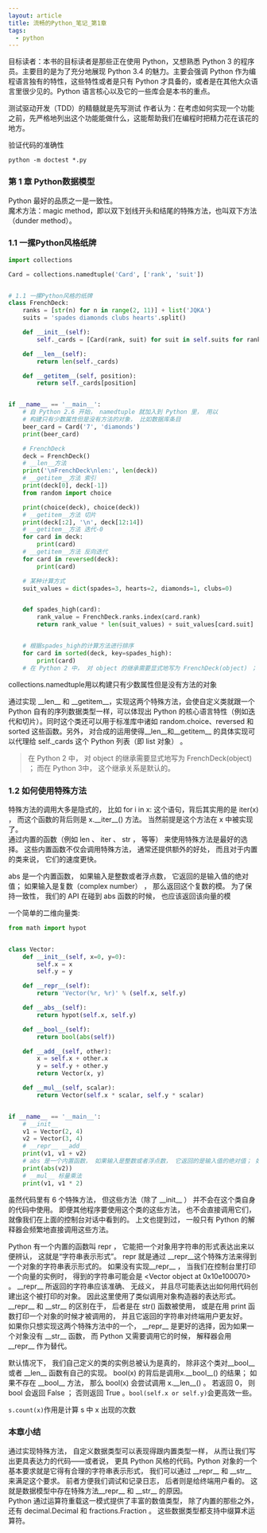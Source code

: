 ```yaml
---
layout: article
title: 流畅的Python_笔记_第1章
tags:
  - python
---
```


<!--more-->

目标读者：本书的目标读者是那些正在使用 Python，又想熟悉 Python 3 的程序员。主要目的是为了充分地展现 Python 3.4 的魅力。主要会强调 Python 作为编程语言独有的特性，这些特性或者是只有 Python 才具备的，或者是在其他大众语言里很少见的。Python 语言核心以及它的一些库会是本书的重点。

测试驱动开发（TDD）的精髓就是先写测试
作者认为：在考虑如何实现一个功能之前，先严格地列出这个功能能做什么，这能帮助我们在编程时把精力花在该花的地方。

验证代码的准确性
```shell
python -m doctest *.py
```

### 第 1 章 Python数据模型
Python 最好的品质之一是一致性。   
魔术方法：magic method，即以双下划线开头和结尾的特殊方法，也叫双下方法（dunder method）。

### 1.1 一摞Python风格纸牌

```python
import collections

Card = collections.namedtuple('Card', ['rank', 'suit'])


# 1.1 一摞Python风格的纸牌
class FrenchDeck:
    ranks = [str(n) for n in range(2, 11)] + list('JQKA')
    suits = 'spades diamonds clubs hearts'.split()

    def __init__(self):
        self._cards = [Card(rank, suit) for suit in self.suits for rank in self.ranks]

    def __len__(self):
        return len(self._cards)

    def __getitem__(self, position):
        return self._cards[position]


if __name__ == '__main__':
    # 自 Python 2.6 开始， namedtuple 就加入到 Python 里， 用以
    # 构建只有少数属性但是没有方法的对象， 比如数据库条目
    beer_card = Card('7', 'diamonds')
    print(beer_card)

    # FrenchDeck
    deck = FrenchDeck()
    # __len__方法
    print('\nFrenchDeck\nlen:', len(deck))
    # __getitem__方法 索引
    print(deck[0], deck[-1])
    from random import choice

    print(choice(deck), choice(deck))
    # __getitem__方法 切片
    print(deck[:2], '\n', deck[12:14])
    # __getitem__方法 迭代-0
    for card in deck:
        print(card)
    # __getitem__方法 反向迭代
    for card in reversed(deck):
        print(card)

    # 某种计算方式
    suit_values = dict(spades=3, hearts=2, diamonds=1, clubs=0)


    def spades_high(card):
        rank_value = FrenchDeck.ranks.index(card.rank)
        return rank_value * len(suit_values) + suit_values[card.suit]


    # 根据spades_high的计算方法进行排序
    for card in sorted(deck, key=spades_high):
        print(card)
    # 在 Python 2 中， 对 object 的继承需要显式地写为 FrenchDeck(object) ； 而在 Python3中， 这个继承关系是默认的。
```
collections.namedtuple用以构建只有少数属性但是没有方法的对象 

通过实现 \_\_len\_\_ 和 \_\_getitem\_\_，实现这两个特殊方法，会使自定义类就跟一个 Python 自有的序列数据类型一样，可以体现出 Python 的核心语言特性（例如迭代和切片）。同时这个类还可以用于标准库中诸如 random.choice、reversed 和 sorted 这些函数。另外， 对合成的运用使得\_\_len\_\_和\_\_getitem\_\_ 的具体实现可以代理给 self.\_cards 这个 Python 列表（即 list 对象） 。  
> 在 Python 2 中， 对 object 的继承需要显式地写为 FrenchDeck(object) ； 而在 Python 3中， 这个继承关系是默认的。  

### 1.2 如何使用特殊方法

特殊方法的调用大多是隐式的， 比如 for i in x: 这个语句，背后其实用的是 iter(x) ， 而这个函数的背后则是 x.\_\_iter\_\_() 方法。 当然前提是这个方法在 x 中被实现了。  
通过内置的函数（例如 len 、 iter 、 str ， 等等） 来使用特殊方法是最好的选择。 这些内置函数不仅会调用特殊方法， 通常还提供额外的好处， 而且对于内置的类来说， 它们的速度更快。 

abs 是一个内置函数， 如果输入是整数或者浮点数， 它返回的是输入值的绝对值； 如果输入是复数（complex number） ， 那么返回这个复数的模。 为了保持一致性， 我们的 API 在碰到 abs 函数的时候， 也应该返回该向量的模

一个简单的二维向量类:  
```python
from math import hypot


class Vector:
    def __init__(self, x=0, y=0):
        self.x = x
        self.y = y

    def __repr__(self):
        return 'Vector(%r, %r)' % (self.x, self.y)

    def __abs__(self):
        return hypot(self.x, self.y)

    def __bool__(self):
        return bool(abs(self))

    def __add__(self, other):
        x = self.x + other.x
        y = self.y + other.y
        return Vector(x, y)

    def __mul__(self, scalar):
        return Vector(self.x * scalar, self.y * scalar)


if __name__ == '__main__':
    # __init__
    v1 = Vector(2, 4)
    v2 = Vector(3, 4)
    # __repr__ __add__
    print(v1, v1 + v2)
    # abs 是一个内置函数， 如果输入是整数或者浮点数， 它返回的是输入值的绝对值； 如果输入是复数（complex number） ， 那么返回这个复数的模。 为了保持一致性， 我们的 API 在碰到 abs 函数的时候， 也应该返回该向量的模
    print(abs(v2))
    # __mul__ 标量乘法
    print(v1, v1 * 2)
```

虽然代码里有 6 个特殊方法， 但这些方法（除了 \_\_init\_\_ ） 并不会在这个类自身的代码中使用。 即便其他程序要使用这个类的这些方法， 也不会直接调用它们， 就像我们在上面的控制台对话中看到的。 上文也提到过， 一般只有 Python 的解释器会频繁地直接调用这些方法。

Python 有一个内置的函数叫 repr ， 它能把一个对象用字符串的形式表达出来以便辨认， 这就是“字符串表示形式”。 repr 就是通过 \_\_repr\_\_这个特殊方法来得到一个对象的字符串表示形式的。 如果没有实现\_\_repr\_\_ ， 当我们在控制台里打印一个向量的实例时， 得到的字符串可能会是 <Vector object at 0x10e100070> 。  \_\_repr\_\_ 所返回的字符串应该准确、 无歧义， 并且尽可能表达出如何用代码创建出这个被打印的对象。 因此这里使用了类似调用对象构造器的表达形式。  
\_\_repr\_\_ 和 \_\_str\_\_ 的区别在于， 后者是在 str() 函数被使用， 或是在用 print 函数打印一个对象的时候才被调用的， 并且它返回的字符串对终端用户更友好。  
如果你只想实现这两个特殊方法中的一个， \_\_repr\_\_ 是更好的选择，因为如果一个对象没有 \_\_str\_\_ 函数， 而 Python 又需要调用它的时候， 解释器会用 \_\_repr\_\_ 作为替代。  

默认情况下， 我们自己定义的类的实例总被认为是真的， 除非这个类对\_\_bool\_\_ 或者 \_\_len\_\_ 函数有自己的实现。 bool(x) 的背后是调用x.\_\_bool\_\_() 的结果； 如果不存在 \_\_bool\_\_ 方法， 那么 bool(x) 会尝试调用 x.\_\_len\_\_() 。 若返回 0， 则 bool 会返回 False ； 否则返回 True 。`bool(self.x or self.y)`会更高效一些。

`s.count(x)`作用是计算 s 中 x 出现的次数

### 本章小结
通过实现特殊方法， 自定义数据类型可以表现得跟内置类型一样， 从而让我们写出更具表达力的代码——或者说， 更具 Python 风格的代码。Python 对象的一个基本要求就是它得有合理的字符串表示形式， 我们可以通过 \_\_repr\_\_ 和 \_\_str\_\_ 来满足这个要求。 前者方便我们调试和记录日志， 后者则是给终端用户看的。 这就是数据模型中存在特殊方法\_\_repr\_\_ 和 \_\_str\_\_ 的原因。   
Python 通过运算符重载这一模式提供了丰富的数值类型， 除了内置的那些之外， 还有 decimal.Decimal 和 fractions.Fraction 。 这些数据类型都支持中缀算术运算符。 